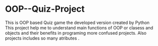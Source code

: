 # OOP--Quiz-Project
This is OOP based Quiz game the developed version created by Python
This project help me to understand main functions of OOP or clasess and objects and their benefits in programing more confused projects.
Also projects includes so many atributes .
